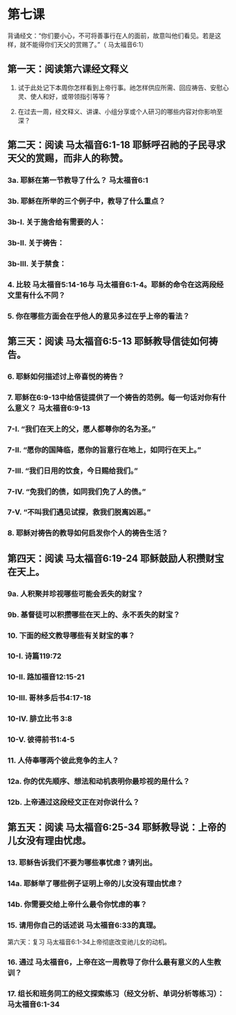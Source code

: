# 第七课
背诵经文：“你们要小心，不可将善事行在人的面前，故意叫他们看见。若是这样，就不能得你们天父的赏赐了。”（ 马太福音6:1）

## 第一天：阅读第六课经文释义

1. 试于此处记下本周你怎样看到上帝行事。祂怎样供应所需、回应祷告、安慰心灵、使人和好，或带领指引等等？

2. 在过去一周，经文释义、讲课、小组分享或个人研习的哪些内容对你影响至深？


## 第二天：阅读 马太福音6:1-18 耶稣呼召祂的子民寻求天父的赏赐，而非人的称赞。

### 3a. 耶稣在第一节教导了什么？ 马太福音6:1

### 3b. 耶稣在所举的三个例子中，教导了什么重点？

### 3b-I. 关于施舍给有需要的人：

### 3b-II. 关于祷告：

### 3b-III. 关于禁食：

### 4. 比较 马太福音5:14-16与 马太福音6:1-4。耶稣的命令在这两段经文里有什么不同？

### 5. 你在哪些方面会在乎他人的意见多过在乎上帝的看法？


## 第三天：阅读 马太福音6:5-13 耶稣教导信徒如何祷告。

### 6. 耶稣如何描述讨上帝喜悦的祷告？

### 7. 耶稣在6:9-13中给信徒提供了一个祷告的范例。每一句话对你有什么意义？ 马太福音6:9-13

### 7-I. “我们在天上的父，愿人都尊你的名为圣。”

### 7-II. “愿你的国降临，愿你的旨意行在地上，如同行在天上。”

### 7-III. “我们日用的饮食，今日赐给我们。”

### 7-IV. “免我们的债，如同我们免了人的债。”

### 7-V. “不叫我们遇见试探，救我们脱离凶恶。”

### 8. 耶稣对祷告的教导如何启发你个人的祷告生活？


## 第四天：阅读 马太福音6:19-24 耶稣鼓励人积攒财宝在天上。

### 9a. 人积聚并珍视哪些可能会丢失的财宝？

### 9b. 基督徒可以积攒哪些在天上的、永不丢失的财宝？

### 10. 下面的经文教导哪些有关财宝的事？

### 10-I. 诗篇119:72

### 10-II. 路加福音12:15-21

### 10-III. 哥林多后书4:17-18

### 10-IV. 腓立比书 3:8

### 10-V. 彼得前书1:4-5

### 11. 人侍奉哪两个彼此竞争的主人？

### 12a. 你的优先顺序、想法和动机表明你最珍视的是什么？

### 12b. 上帝通过这段经文正在对你说什么？


## 第五天：阅读 马太福音6:25-34 耶稣教导说：上帝的儿女没有理由忧虑。

### 13. 耶稣告诉我们不要为哪些事忧虑？请列出。

### 14a. 耶稣举了哪些例子证明上帝的儿女没有理由忧虑？

### 14b. 你需要交给上帝什么最令你忧虑的事？

### 15. 请用你自己的话述说 马太福音6:33的真理。

第六天：复习 马太福音6:1-34上帝彻底改变祂儿女的动机。

### 16. 通过 马太福音6，上帝在这一周教导了你什么最有意义的人生教训？

### 17. 组长和班务同工的经文探索练习（经文分析、单词分析等练习）： 马太福音6:1-34
